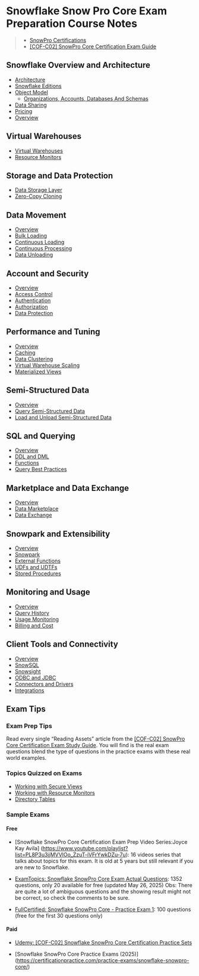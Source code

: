 # Snowflake Snow Pro Core Exam Preparation Course Notes #

> * [SnowPro Certifications](https://www.snowflake.com/certifications/)
> * [[COF-C02] SnowPro Core Certification Exam Guide](https://learn.snowflake.com/courses/course-v1:snowflake+CERT-SPC-GUIDE+B/about)

## Snowflake Overview and Architecture ##
* [Architecture](Overview/Architecture.md)
* [Snowflake Editions](Overview/Editions.md)
* [Object Model](Overview/ObjectModel.md)
  * [Organizations, Accounts, Databases And Schemas](Overview/OrganizationsAccountsDatabasesAndSchemas.md)
* [Data Sharing](Overview/DataSharing.md)
* [Pricing](Overview/Pricing.md)
* [Overview](Overview/Overview.md)

## Virtual Warehouses ##
* [Virtual Warehouses](VirtualWarehouses/VirtualWarehouses.md)
* [Resource Monitors](VirtualWarehouses/ResourceMonitors.md)

## Storage and Data Protection ##
* [Data Storage Layer](Storage/DataStorageLayer.md)
* [Zero-Copy Cloning](Storage/ZeroCopyCloning.md) 

## Data Movement ##
* [Overview](DataMovement/Overview.md)
* [Bulk Loading](DataMovement/BulkLoading.md)
* [Continuous Loading](DataMovement/ContinuousDataLoading.md)
* [Continuous Processing](DataMovement/ContinuousDataProcessing.md)
* [Data Unloading](DataMovement/DataUnloading.md)

## Account and Security ##
* [Overview](AccountAndSecurity/Overview.md)
* [Access Control](AccountAndSecurity/AccessControl.md)
* [Authentication](AccountAndSecurity/Authentication.md)
* [Authorization](AccountAndSecurity/Authorization.md)
* [Data Protection](AccountAndSecurity/DataProtection.md)

## Performance and Tuning ##
* [Overview](PerformanceAndTuning/Overview.md)
* [Caching](PerformanceAndTuning/Caching.md)
* [Data Clustering](PerformanceAndTuning/DataClustering.md)
* [Virtual Warehouse Scaling](PerformanceAndTuning/VirtualWarehouseScaling.md)
* [Materialized Views](PerformanceAndTuning/MaterializedViews.md) 

## Semi-Structured Data ##
* [Overview](SemiStructuredData/Overview.md)
* [Query Semi-Structured Data](SemiStructuredData/QuerySemiStructuredData.md)
* [Load and Unload Semi-Structured Data](SemiStructuredData/LoadAndUnloadSemiStructuredData.md)

## SQL and Querying ##
* [Overview](SQLAndQuerying/Overview.md)
* [DDL and DML](SQLAndQuerying/DDL_DML.md)
* [Functions](SQLAndQuerying/Functions.md)
* [Query Best Practices](SQLAndQuerying/QueryBestPractices.md)

## Marketplace and Data Exchange ##
* [Overview](MarketplaceAndDataExchange/Overview.md)
* [Data Marketplace](MarketplaceAndDataExchange/DataMarketplace.md)
* [Data Exchange](MarketplaceAndDataExchange/DataExchange.md)

## Snowpark and Extensibility ##
* [Overview](SnowparkAndExtensibility/Overview.md)
* [Snowpark](SnowparkAndExtensibility/Snowpark.md)
* [External Functions](SnowparkAndExtensibility/ExternalFunctions.md)
* [UDFs and UDTFs](SnowparkAndExtensibility/UDFs_UDTFs.md)
* [Stored Procedures](SnowparkAndExtensibility/StoredProcedures.md) 

## Monitoring and Usage ##
* [Overview](MonitoringAndUsage/Overview.md)
* [Query History](MonitoringAndUsage/QueryHistory.md)
* [Usage Monitoring](MonitoringAndUsage/UsageMonitoring.md)
* [Billing and Cost](MonitoringAndUsage/BillingAndCost.md)

## Client Tools and Connectivity ##
* [Overview](ClientToolsAndConnectivity/Overview.md)
* [SnowSQL](ClientToolsAndConnectivity/SnowSQL.md)
* [Snowsight](ClientToolsAndConnectivity/Snowsight.md)
* [ODBC and JDBC](ClientToolsAndConnectivity/ODBC_JDBC.md)
* [Connectors and Drivers](ClientToolsAndConnectivity/ConnectorsAndDrivers.md) 
* [Integrations](ClientToolsAndConnectivity/Integrations.md)

## Exam Tips ##

### Exam Prep Tips ###
Read every single “Reading Assets” article from the [[COF-C02] SnowPro Core Certification Exam Study Guide](https://learn.snowflake.com/courses/course-v1:snowflake+SPSG-CORE+B/about).  You will find is the real exam questions blend the type of questions in the practice exams with these real world examples.

### Topics Quizzed on Exams ###
* [Working with Secure Views](https://docs.snowflake.com/en/user-guide/views-secure.html)
* [Working with Resource Monitors](https://docs.snowflake.com/en/user-guide/resource-monitors.html)
* [Directory Tables](https://docs.snowflake.com/en/user-guide/data-load-dirtables.html)

### Sample Exams ###

#### Free ####

* [Snowflake SnowPro Core Certification Exam Prep Video Series:Joyce Kay Avila] (https://www.youtube.com/playlist?list=PL8P3u3jjMVVlOo_ZzuT-iVFrYwkDZu-7u): 16 videos series that talks about topics for this exam. It is old at 5 years but still relevant if you are new to Snowflake.

* [ExamTopics: Snowflake SnowPro Core Exam Actual Questions](https://www.examtopics.com/exams/snowflake/snowpro-core/view/01/): 1352 questions, only 20 available for free (updated May 26, 2025)
Obs: There are quite a lot of ambiguous questions and the showing result might not be correct, so check the comments to be sure.

* [FullCertified: Snowflake SnowPro Core - Practice Exam 1](https://www.fullcertified.com/certification/snowflake-snowpro-core/exam/1): 100 questions (free for the first 30 questions only)


#### Paid ####
* [Udemy: [COF-C02] Snowflake SnowPro Core Certification Practice Sets](https://www.udemy.com/course/snowflake-snowpro-core-certification-exam-practice-sets/)

* [Snowflake SnowPro Core Practice Exams (2025)] (https://certificationpractice.com/practice-exams/snowflake-snowpro-core/)
